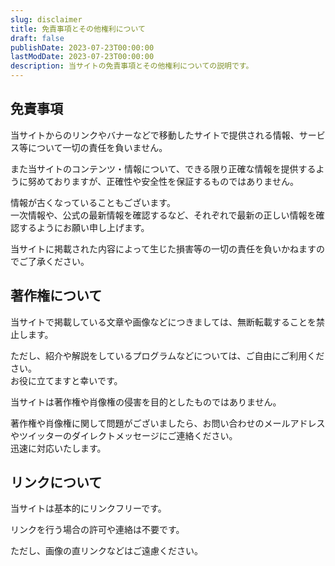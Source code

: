 ```yaml
---
slug: disclaimer
title: 免責事項とその他権利について
draft: false
publishDate: 2023-07-23T00:00:00
lastModDate: 2023-07-23T00:00:00
description: 当サイトの免責事項とその他権利についての説明です。
---
```


## 免責事項

当サイトからのリンクやバナーなどで移動したサイトで提供される情報、サービス等について一切の責任を負いません。

また当サイトのコンテンツ・情報について、できる限り正確な情報を提供するように努めておりますが、正確性や安全性を保証するものではありません。

情報が古くなっていることもございます。  
一次情報や、公式の最新情報を確認するなど、それぞれで最新の正しい情報を確認するようにお願い申し上げます。

当サイトに掲載された内容によって生じた損害等の一切の責任を負いかねますのでご了承ください。

## 著作権について

当サイトで掲載している文章や画像などにつきましては、無断転載することを禁止します。

ただし、紹介や解説をしているプログラムなどについては、ご自由にご利用ください。  
お役に立てますと幸いです。

当サイトは著作権や肖像権の侵害を目的としたものではありません。

著作権や肖像権に関して問題がございましたら、お問い合わせのメールアドレスやツイッターのダイレクトメッセージにご連絡ください。  
迅速に対応いたします。

## リンクについて

当サイトは基本的にリンクフリーです。

リンクを行う場合の許可や連絡は不要です。

ただし、画像の直リンクなどはご遠慮ください。
